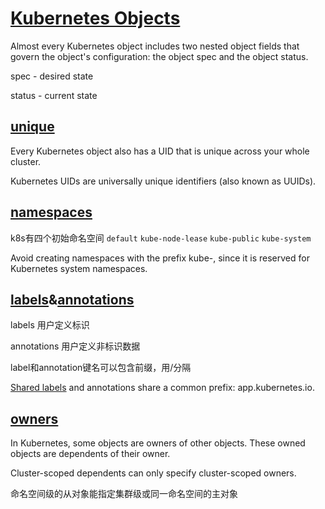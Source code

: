 # [Kubernetes Objects](https://kubernetes.io/docs/concepts/overview/working-with-objects/kubernetes-objects/)

Almost every Kubernetes object includes two nested object fields that govern the object's configuration: the object spec and the object status.

spec - desired state

status -  current state

## [unique](https://kubernetes.io/docs/concepts/overview/working-with-objects/names/)

Every Kubernetes object also has a UID that is unique across your whole cluster.

Kubernetes UIDs are universally unique identifiers (also known as UUIDs).

## [namespaces](https://kubernetes.io/docs/concepts/overview/working-with-objects/namespaces/)

k8s有四个初始命名空间 `default` `kube-node-lease` `kube-public` `kube-system`

Avoid creating namespaces with the prefix kube-, since it is reserved for Kubernetes system namespaces.

## [labels](https://kubernetes.io/docs/concepts/overview/working-with-objects/labels/)&[annotations](https://kubernetes.io/docs/concepts/overview/working-with-objects/annotations/)

labels 用户定义标识

annotations 用户定义非标识数据

label和annotation键名可以包含前缀，用/分隔

[Shared labels](https://kubernetes.io/docs/concepts/overview/working-with-objects/common-labels/) and annotations share a common prefix: app.kubernetes.io.

## [owners](https://kubernetes.io/docs/concepts/overview/working-with-objects/owners-dependents/)

In Kubernetes, some objects are owners of other objects.
These owned objects are dependents of their owner.

Cluster-scoped dependents can only specify cluster-scoped owners.

命名空间级的从对象能指定集群级或同一命名空间的主对象
